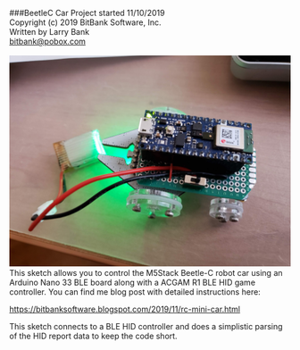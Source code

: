 ###BeetleC Car
Project started 11/10/2019<br>
Copyright (c) 2019 BitBank Software, Inc.<br>
Written by Larry Bank<br>
bitbank@pobox.com<br>
<br>
![Beetle-C](/car.jpg?raw=true "Beetle-C")
<br>
This sketch allows you to control the M5Stack Beetle-C robot car using an
Arduino Nano 33 BLE board along with a ACGAM R1 BLE HID game controller. 
You can find me blog post with detailed instructions here: <br>

https://bitbanksoftware.blogspot.com/2019/11/rc-mini-car.html<br>

This sketch connects to a BLE HID controller and does a simplistic parsing of the HID report data to keep the code short.

